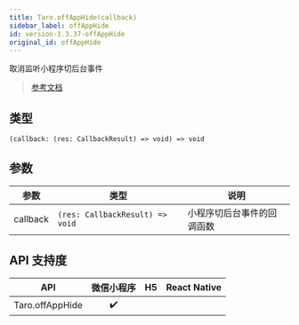 ```yaml
---
title: Taro.offAppHide(callback)
sidebar_label: offAppHide
id: version-1.3.37-offAppHide
original_id: offAppHide
---
```


取消监听小程序切后台事件

> [参考文档](https://developers.weixin.qq.com/miniprogram/dev/api/base/app/app-event/wx.offAppHide.html)

## 类型

```tsx
(callback: (res: CallbackResult) => void) => void
```

## 参数

| 参数 | 类型 | 说明 |
| --- | --- | --- |
| callback | `(res: CallbackResult) => void` | 小程序切后台事件的回调函数 |

## API 支持度

| API | 微信小程序 | H5 | React Native |
| :---: | :---: | :---: | :---: |
| Taro.offAppHide | ✔️ |  |  |
